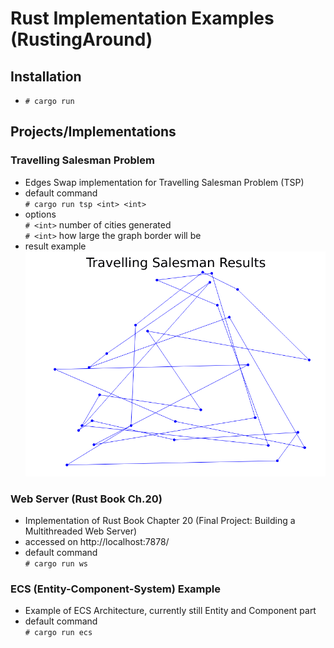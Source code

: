 # Rust Implementation Examples (RustingAround)

## Installation

- `# cargo run`

## Projects/Implementations

### Travelling Salesman Problem

- Edges Swap implementation for Travelling Salesman Problem (TSP)
- default command
    </br>`# cargo run tsp <int> <int>`
- options
    </br>`# <int>` number of cities generated
    </br>`# <int>` how large the graph border will be
- result example
    </br>![grab-landing-page](https://github.com/ranovan7/rusting_around/blob/master/crates/tsp/examples/30_cities.gif)

### Web Server (Rust Book Ch.20)

- Implementation of Rust Book Chapter 20 (Final Project: Building a Multithreaded Web Server)
- accessed on http://localhost:7878/
- default command
    </br>`# cargo run ws`

### ECS (Entity-Component-System) Example

- Example of ECS Architecture, currently still Entity and Component part
- default command
    </br>`# cargo run ecs`
